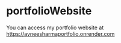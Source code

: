 # portfolioWebsite

You can access my portfolio website at https://avneesharmaportfolio.onrender.com
